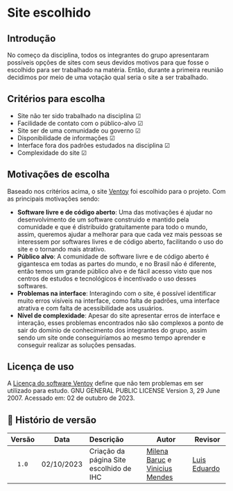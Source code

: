 
# Site escolhido

## Introdução

No começo da disciplina, todos os integrantes do grupo apresentaram possíveis opções de sites com seus devidos motivos para que fosse o escolhido para ser trabalhado na matéria. Então, durante a primeira reunião decidimos por meio de uma votação qual seria o site a ser trabalhado. 

## Critérios para escolha

* Site não ter sido trabalhado na disciplina ☑
* Facilidade de contato com o público-alvo ☑
* Site ser de uma comunidade ou governo ☑
* Disponibilidade de informações ☑
* Interface fora dos padrões estudados na disciplina ☑
* Complexidade do site ☑

## Motivações de escolha

Baseado nos critérios acima, o site [Ventoy](https://www.ventoy.net/en/index.html) foi escolhido para o projeto. Com as principais motivações sendo:

* __Software livre e de código aberto__: Uma das motivações é ajudar no desenvolvimento de um software construido e mantido pela comunidade e que é distribuído gratuitamente para todo o mundo, assim, queremos ajudar a melhorar para que cada vez mais pessoas se interessem por softwares livres e de código aberto, facilitando o uso do site e o tornando mais atrativo.
* __Público alvo__: A comunidade de software livre e de código aberto é gigantesca em todas as partes do mundo, e no Brasil não é diferente, então temos um grande público alvo e de fácil acesso visto que nos centros de estudos e tecnológicos é incentivado o uso desses softwares.
* __Problemas na interface__: Interagindo com o site, é possível identificar muito erros visíveis na interface, como falta de padrões, uma interface atrativa e com falta de acessibilidade aos usuários.
* __Nível de complexidade__: Apesar do site apresentar erros de interface e interação, esses problemas encontrados não são complexos a ponto de sair do domínio de conhecimento dos integrantes do grupo, assim sendo um site onde conseguiríamos ao mesmo tempo aprender e conseguir realizar as soluções pensadas.

## Licença de uso 

A [Licença do software Ventoy](../assets/Licenca_uso) define que não tem problemas em ser utilizado para estudo. GNU GENERAL PUBLIC LICENSE
Version 3, 29 June 2007. Acessado em: 02 de outubro de 2023.

## 📑 Histório de versão

| Versão| Data      | Descrição | Autor | Revisor       |
| :-:   | :-:       | :--       | --    | --            |
| `1.0`   |02/10/2023 |Criação da página Site escolhido de IHC| [Milena Baruc](https://github.com/MilenaBaruc) e [Vinicius Mendes](https://github.com/yabamiah)  | [Luis Eduardo](https://github.com/LuisMiranda10) |


